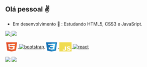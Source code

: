 ## Olá pessoal ✌️

-  Em desenvolvimento 🚀 : Estudando HTML5, CSS3 e JavaSript.

<div>
   <a href="https://github.com/ReginaldoGabarra">
   <img  height="180em" src="https://github-readme-stats.vercel.app/api/top-langs/?username=ReginaldoGabarra&layout=compact&langs_count=6&theme=dark"/>
   <img  height="180em" src="https://github-readme-stats.vercel.app/api?username=ReginaldoGabarra&show_icons=true&hide=contribs,prs&cache_seconds=86400&theme=github_dark"/>
</div>
<div style="display: inline_block"><br>
  <img align="center" alt="html5" height="30" width="40" src="https://raw.githubusercontent.com/devicons/devicon/master/icons/html5/html5-original.svg">
  <img align="center" alt="bootstrap" height="35" width="40" src="https://cdn.jsdelivr.net/gh/devicons/devicon/icons/bootstrap/bootstrap-original.svg" />
  <img align="center" alt="css3" height="30" width="40" src="https://raw.githubusercontent.com/devicons/devicon/master/icons/css3/css3-original.svg">
   <img align="center" alt="javascript" height="30" width="40" src="https://raw.githubusercontent.com/devicons/devicon/master/icons/javascript/javascript-plain.svg">
   <img align="center" alt="react" height="30" width="40" src="https://cdn.jsdelivr.net/gh/devicons/devicon/icons/java/java-original-wordmark.svg">
</div>

<br>

<div> 
 <a href="https://www.linkedin.com/in/reginaldo-gabarra-40338422b/" target="_blank"><img src="https://img.shields.io/badge/-LinkedIn-%230077B5?style=for-the-badge&logo=linkedin&logoColor=white" target="_blank"></a> 
  <a href = "mailto:reginaldoberndes@gmail.com"><img src="https://img.shields.io/badge/-Gmail-%23333?style=for-the-badge&logo=gmail&logoColor=white" target="_blank"></a>
</div>
